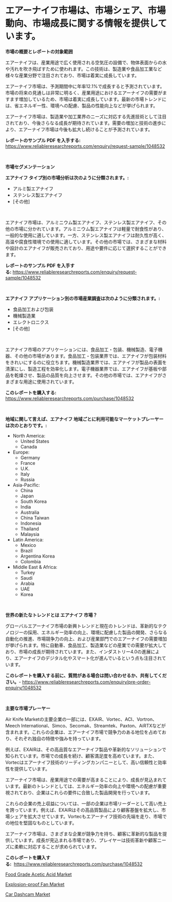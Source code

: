 <p><h1>エアーナイフ市場は、市場シェア、市場動向、市場成長に関する情報を提供しています。</h1></p><p><strong>市場の概要とレポートの対象範囲</strong></p>
<p><p>エアーナイフは、産業用途で広く使用される空気圧の設備で、物体表面からの水や汚れを吹き飛ばすために使われます。この技術は、製造業や食品加工業など様々な産業分野で注目されており、市場は着実に成長しています。</p><p>エアーナイフ市場は、予測期間中に年率12.1%で成長すると予測されています。市場の将来の見通しは非常に明るく、産業用途におけるエアーナイフの需要がますます増加しているため、市場は着実に成長しています。最新の市場トレンドには、省エネルギー性、環境への配慮、製品の性能向上などが挙げられます。</p><p>エアーナイフ市場は、製造業や加工業界のニーズに対応する先進技術として注目されており、今後さらなる成長が期待されています。需要の増加と技術の進歩により、エアーナイフ市場は今後も拡大し続けることが予測されています。</p></p>
<p><strong>レポートのサンプル PDF を入手する:</strong> <a href="https://www.reliableresearchreports.com/enquiry/request-sample/1048532">https://www.reliableresearchreports.com/enquiry/request-sample/1048532</a></p>
<p>&nbsp;</p>
<p><strong>市場セグメンテーション</strong></p>
<p><strong>エアナイフ タイプ別の市場分析は次のように分類されます。:</strong></p>
<p><ul><li>アルミ製エアナイフ</li><li>ステンレス製エアナイフ</li><li>[その他]</li></ul></p>
<p>&nbsp;</p>
<p><p>エアナイフ市場は、アルミニウム製エアナイフ、ステンレス製エアナイフ、その他の市場に分かれています。アルミニウム製エアナイフは軽量で耐食性があり、一般的な使用に適しています。一方、ステンレス製エアナイフは耐久性が高く、高温や腐食性環境での使用に適しています。その他の市場では、さまざまな材料や設計のエアナイフが販売されており、用途や要件に応じて選択することができます。</p></p>
<p><strong>レポートのサンプル PDF を入手する:</strong>&nbsp;<a href="https://www.reliableresearchreports.com/enquiry/request-sample/1048532">https://www.reliableresearchreports.com/enquiry/request-sample/1048532</a></p>
<p>&nbsp;</p>
<p><strong> エアナイフ アプリケーション別の市場産業調査は次のように分類されます。:</strong></p>
<p><ul><li>食品加工および包装</li><li>機械製造業</li><li>エレクトロニクス</li><li>[その他]</li></ul></p>
<p>&nbsp;</p>
<p><p>エアナイフ市場のアプリケーションには、食品加工・包装、機械製造、電子機器、その他の市場があります。食品加工・包装業界では、エアナイフが包装材料をきれいにするのに役立ちます。機械製造業界では、エアナイフが製品の表面を清潔にし、製造工程を効率化します。電子機器業界では、エアナイフが基板や部品を乾燥させ、製品の品質を向上させます。その他の市場では、エアナイフがさまざまな用途に使用されています。</p></p>
<p><strong>このレポートを購入する:</strong>&nbsp; <a href="https://www.reliableresearchreports.com/purchase/1048532">https://www.reliableresearchreports.com/purchase/1048532</a></p>
<p>&nbsp;</p>
<p><strong>地域に関して言えば、エアナイフ 地域ごとに利用可能なマーケットプレーヤーは次のとおりです。:</strong></p>
<p><ul>
    <li>
        North America:
        <ul>
            <li>United States</li>
            <li>Canada</li>
        </ul>
    </li>
    <li>
        Europe:
        <ul>
            <li>Germany</li>
            <li>France</li>
            <li>U.K.</li>
            <li>Italy</li>
            <li>Russia</li>
        </ul>
    </li>
    <li>
        Asia-Pacific:
        <ul>
            <li>China</li>
            <li>Japan</li>
            <li>South Korea</li>
            <li>India</li>
            <li>Australia</li>
            <li>China Taiwan</li>
            <li>Indonesia</li>
            <li>Thailand</li>
            <li>Malaysia</li>
        </ul>
    </li>
    <li>
        Latin America:
        <ul>
            <li>Mexico</li>
            <li>Brazil</li>
            <li>Argentina Korea</li>
            <li>Colombia</li>
        </ul>
    </li>
    <li>
        Middle East & Africa:
        <ul>
            <li>Turkey</li>
            <li>Saudi</li>
            <li>Arabia</li>
            <li>UAE</li>
            <li>Korea</li>
        </ul>
    </li>
    </ul></p>
<p>&nbsp;</p>
<p><strong>世界の新たなトレンドとは エアナイフ 市場？</strong></p>
<p><p>グローバルエアーナイフ市場の新興トレンドと現在のトレンドは、革新的なテクノロジーの採用、エネルギー効率の向上、環境に配慮した製品の開発、さらなる自動化の推進、市場競争力の向上、および産業部門でのエアーナイフの需要増加が挙げられます。特に自動車、食品加工、製造業などの産業での需要が拡大しており、市場の成長が期待されています。また、インダストリー4.0の進展により、エアーナイフのデジタル化やスマート化が進んでいるという点も注目されています。</p></p>
<p><strong>このレポートを購入する前に、質問がある場合は問い合わせるか、共有してください。</strong>- <a href="https://www.reliableresearchreports.com/enquiry/pre-order-enquiry/1048532">https://www.reliableresearchreports.com/enquiry/pre-order-enquiry/1048532</a></p>
<p>&nbsp;</p>
<p><strong>主要な市場プレーヤー</strong></p>
<p><p>Air Knife Marketの主要企業の一部には、EXAIR、Vortec、ACI、Vortron、Meech International、Simco、Secomak、Streamtek、Paxton、AiRTXなどが含まれます。これらの企業は、エアーナイフ市場で競争力のある地位を占めており、それぞれ独自の特徴や強みを持っています。</p><p>例えば、EXAIRは、その高品質なエアーナイフ製品や革新的なソリューションで知られています。市場での成長を続け、顧客満足度を高めています。また、Vortecはエアーナイフ技術のリーディングカンパニーとして、高い信頼性と効率性を提供しています。</p><p>エアーナイフ市場は、産業用途での需要が高まることにより、成長が見込まれています。最新のトレンドとしては、エネルギー効率の向上や環境への配慮が重要視されており、企業はこれらの要件に合致した製品開発を行っています。</p><p>これらの企業の売上収益については、一部の企業は市場リーダーとして高い売上を誇っています。例えば、EXAIRはその高品質製品により顧客基盤を拡大し、市場シェアを拡大させています。Vortecもエアーナイフ技術の先端を走り、市場での地位を堅固なものとしています。</p><p>エアーナイフ市場は、さまざまな企業が競争力を持ち、顧客に革新的な製品を提供しています。成長が見込まれる市場であり、プレイヤーは技術革新や顧客ニーズに柔軟に対応することが求められています。</p></p>
<p><strong>このレポートを購入する:</strong>&nbsp;&nbsp;<a href="https://www.reliableresearchreports.com/purchase/1048532">https://www.reliableresearchreports.com/purchase/1048532</a></p>
<p><p><a href="https://view.publitas.com/reportprime-1/food-grade-acetic-acid-market-a-comprehensive-report-of-its-market-share-growth-trends-2023-2030/">Food Grade Acetic Acid Market</a></p><p><a href="https://view.publitas.com/reportprime-1/explosion-proof-fan-market-size-market-share-and-global-market-analysis-report-2023-2030/">Explosion-proof Fan Market</a></p><p><a href="https://github.com/Angelnienowdseej3e45z3p8c/Market-Research-Report-List-1/blob/main/car-dashcam-market.md">Car Dashcam Market</a></p></p>